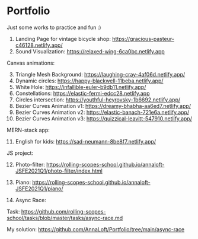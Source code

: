 # Portfolio
Just some works to practice and fun :)

1. Landing Page for vintage bicycle shop: https://gracious-pasteur-c46128.netlify.app/
2. Sound Visualization: https://relaxed-wing-6ca0bc.netlify.app


Canvas animations:

3. Triangle Mesh Background: https://laughing-cray-4af06d.netlify.app/
4. Dynamic circles: https://happy-blackwell-11beba.netlify.app/
5. White Hole: https://infallible-euler-b9db11.netlify.app/
6. Constellations: https://elastic-fermi-edcc28.netlify.app
7. Circles intersection: https://youthful-heyrovsky-1b6692.netlify.app/
8. Bezier Curves Animation v1: https://dreamy-bhabha-aa6ed7.netlify.app/
9. Bezier Curves Animation v2: https://elastic-banach-721e6a.netlify.app/
10. Bezier Curves Animation v3: https://quizzical-leavitt-547910.netlify.app/


MERN-stack app: 

11. English for kids: https://sad-neumann-8be8f7.netlify.app/

JS project: 

12. Photo-filter: https://rolling-scopes-school.github.io/annaloft-JSFE2021Q1/photo-filter/index.html
13. Piano: https://rolling-scopes-school.github.io/annaloft-JSFE2021Q1/piano/

14. Async Race: 

  Task: https://github.com/rolling-scopes-school/tasks/blob/master/tasks/async-race.md
  
  My solution: https://github.com/AnnaLoft/Portfolio/tree/main/async-race
